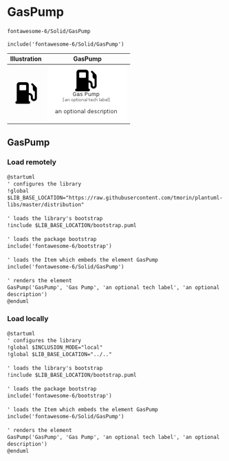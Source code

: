 # GasPump


```text
fontawesome-6/Solid/GasPump
```

```text
include('fontawesome-6/Solid/GasPump')
```



| Illustration | GasPump |
| :---: | :---: |
| ![illustration for Illustration](../../fontawesome-6/Solid/GasPump.png) | ![illustration for GasPump](../../fontawesome-6/Solid/GasPump.Local.png) |




## GasPump

### Load remotely
```plantuml
@startuml
' configures the library
!global $LIB_BASE_LOCATION="https://raw.githubusercontent.com/tmorin/plantuml-libs/master/distribution"

' loads the library's bootstrap
!include $LIB_BASE_LOCATION/bootstrap.puml

' loads the package bootstrap
include('fontawesome-6/bootstrap')

' loads the Item which embeds the element GasPump
include('fontawesome-6/Solid/GasPump')

' renders the element
GasPump('GasPump', 'Gas Pump', 'an optional tech label', 'an optional description')
@enduml
```

### Load locally
```plantuml
@startuml
' configures the library
!global $INCLUSION_MODE="local"
!global $LIB_BASE_LOCATION="../.."

' loads the library's bootstrap
!include $LIB_BASE_LOCATION/bootstrap.puml

' loads the package bootstrap
include('fontawesome-6/bootstrap')

' loads the Item which embeds the element GasPump
include('fontawesome-6/Solid/GasPump')

' renders the element
GasPump('GasPump', 'Gas Pump', 'an optional tech label', 'an optional description')
@enduml
```

